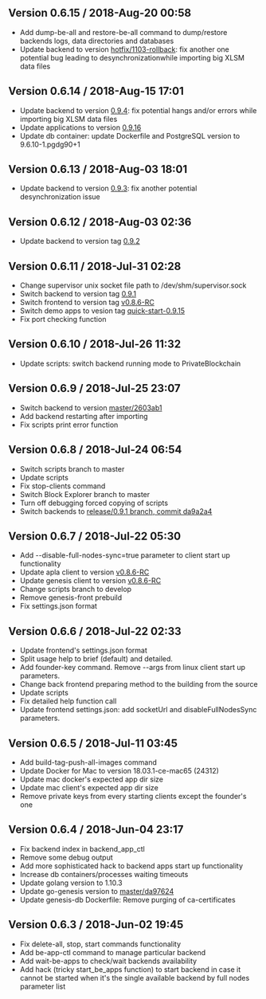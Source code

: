 ## Version 0.6.15 / 2018-Aug-20 00:58
* Add dump-be-all and restore-be-all command to dump/restore backends logs, data directories and databases
* Update backend to version [hotfix/1103-rollback](https://github.com/GenesisKernel/go-genesis/tree/hotfix/1103-rollback): fix another one potential bug leading to desynchronizationwhile importing big XLSM data files

## Version 0.6.14 / 2018-Aug-15 17:01
* Update backend to version [0.9.4](https://github.com/GenesisKernel/go-genesis/releases/tag/0.9.4): fix potential hangs and/or errors while importing big XLSM data files
* Update applications to version [0.9.16](https://github.com/GenesisKernel/apps/releases/tag/quick-start-0.9.16)
* Update db container: update Dockerfile and PostgreSQL version to 9.6.10-1.pgdg90+1

## Version 0.6.13 / 2018-Aug-03 18:01
* Update backend to version [0.9.3](https://github.com/GenesisKernel/go-genesis/releases/tag/0.9.3): fix another potential desynchronization issue

## Version 0.6.12 / 2018-Aug-03 02:36
* Update backend to version tag [0.9.2](https://github.com/GenesisKernel/go-genesis/releases/tag/0.9.2)

## Version 0.6.11 / 2018-Jul-31 02:28
* Change supervisor unix socket file path to /dev/shm/supervisor.sock
* Switch backend to version tag [0.9.1](https://github.com/GenesisKernel/go-genesis/releases/tag/0.9.1)
* Switch frontend to version tag [v0.8.6-RC](https://github.com/GenesisKernel/genesis-front/releases/tag/v0.8.6-RC)
* Switch demo apps to vesion tag [quick-start-0.9.15](https://github.com/GenesisKernel/apps/releases/download/quick-start-0.9.15)
* Fix port checking function

## Version 0.6.10 / 2018-Jul-26 11:32
* Update scripts: switch backend running mode to PrivateBlockchain

## Version 0.6.9 / 2018-Jul-25 23:07
* Switch backend to version [master/2603ab1](https://github.com/GenesisKernel/go-genesis/commit/2603ab132201e58122cfd8473133399fa5d04e0e)
* Add backend restarting after importing
* Fix scripts print error function

## Version 0.6.8 / 2018-Jul-24 06:54

* Switch scripts branch to master
* Update scripts
* Fix stop-clients command
* Switch Block Explorer branch to master
* Turn off debugging forced copying of scripts
* Switch backends to [release/0.9.1 branch, commit da9a2a4](https://github.com/GenesisKernel/go-genesis/tree/release/0.9.1)

## Version 0.6.7 / 2018-Jul-22 05:30

* Add --disable-full-nodes-sync=true parameter to client start up functionality
* Update apla client to version [v0.8.6-RC](https://github.com/GenesisKernel/genesis-front/releases/tag/v0.8.6-RC)
* Update genesis client to version [v0.8.6-RC](https://github.com/AplaProject/apla-front/releases/tag/v0.8.6-RC)
* Change scripts branch to develop
* Remove genesis-front prebuild
* Fix settings.json format

## Version 0.6.6 / 2018-Jul-22 02:33

* Update frontend's settings.json format
* Split usage help to brief (default) and detailed.
* Add founder-key command. Remove --args from linux client start up parameters.
* Change back frontend preparing method to the building from the source
* Update scripts
* Fix detailed help function call
* Update frontend settings.json: add socketUrl and disableFullNodesSync parameters.

## Version 0.6.5 / 2018-Jul-11 03:45

* Add build-tag-push-all-images command
* Update Docker for Mac to version 18.03.1-ce-mac65 (24312)
* Update mac docker's expected app dir size
* Update mac client's expected app dir size
* Remove private keys from every starting clients except the founder's one

## Version 0.6.4 / 2018-Jun-04 23:17

* Fix backend index in backend_app_ctl
* Remove some debug output
* Add more sophisticated hack to backend apps start up functionality
* Increase db containers/processes waiting timeouts
* Update golang version to 1.10.3
* Update go-genesis version to [master/da97624](https://github.com/GenesisKernel/go-genesis/commit/da97624ef756d40c49848734f4b89619b321dac0)
* Update genesis-db Dockerfile: Remove purging of ca-certificates

## Version 0.6.3 / 2018-Jun-02 19:45

* Fix delete-all, stop, start commands functionality
* Add be-app-ctl command to manage particular backend
* Add wait-be-apps to check/wait backends availability
* Add hack (tricky start_be_apps function) to start backend in case it cannot be started when it's the single available backend by full nodes parameter list
